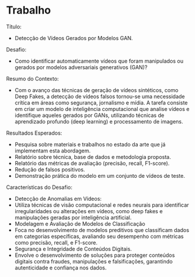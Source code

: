 # Trabalho

Título:

* Detecção de Vídeos Gerados por Modelos GAN.

Desafio:

* Como identificar automaticamente vídeos que foram manipulados ou gerados por modelos adversariais generativos (GAN)?

Resumo do Contexto:

* Com o avanço das técnicas de geração de vídeos sintéticos, como Deep Fakes, a detecção de vídeos falsos tornou-se uma necessidade crítica em áreas como segurança, jornalismo e mídia. A tarefa consiste em criar um modelo de inteligência computacional que analise vídeos e identifique aqueles gerados por GANs, utilizando técnicas de aprendizado profundo (deep learning) e processamento de imagens.

Resultados Esperados:

* Pesquisa sobre materiais e trabalhos no estado da arte que já implementam esta abordagem.
* Relatório sobre técnica, base de dados e metodologia proposta.
* Relatório das métricas de avaliação (precisão, recall, F1-score).
* Redução de falsos positivos.
* Demonstração prática do modelo em um conjunto de vídeos de teste.

Características do Desafio:

* Detecção de Anomalias em Vídeos:
* Utiliza técnicas de visão computacional e redes neurais para identificar irregularidades ou alterações em vídeos, como deep fakes e manipulações geradas por inteligência artificial.
* Modelagem e Avaliação de Modelos de Classificação
* Foca no desenvolvimento de modelos preditivos que classificam dados em categorias específicas, avaliando seu desempenho com métricas como precisão, recall, e F1-score.
* Segurança e Integridade de Conteúdos Digitais.
* Envolve o desenvolvimento de soluções para proteger conteúdos digitais contra fraudes, manipulações e falsificações, garantindo autenticidade e confiança nos dados.
